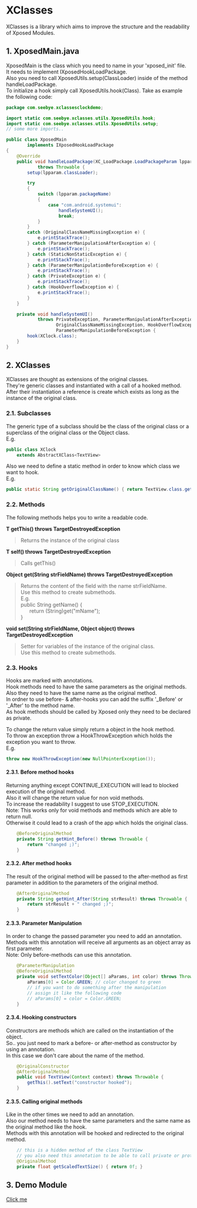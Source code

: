 # XClasses

XClasses is a library which aims to improve the structure and the readability of Xposed Modules.

## 1. XposedMain.java 

XposedMain is the class which you need to name in your 'xposed_init' file.  
It needs to implement IXposedHookLoadPackage.  
Also you need to call XposedUtils.setup(ClassLoader) inside of the method handleLoadPackage.  
To initialize a hook simply call XposedUtils.hook(Class).
Take as example the following code:

```java
package com.seebye.xclassesclockdemo;

import static com.seebye.xclasses.utils.XposedUtils.hook;
import static com.seebye.xclasses.utils.XposedUtils.setup;
// some more imports..

public class XposedMain
        implements IXposedHookLoadPackage
{
    @Override
	public void handleLoadPackage(XC_LoadPackage.LoadPackageParam lpparam)
			throws Throwable {
		setup(lpparam.classLoader);

		try
		{
			switch (lpparam.packageName)
			{
				case "com.android.systemui":
					handleSystemUI();
					break;
			}
		}
		catch (OriginalClassNameMissingException e) {
			e.printStackTrace();
		} catch (ParameterManipulationAfterException e) {
			e.printStackTrace();
		} catch (StaticNonStaticException e) {
			e.printStackTrace();
		} catch (ParameterManipulationBeforeException e) {
			e.printStackTrace();
		} catch (PrivateException e) {
			e.printStackTrace();
		} catch (HookOverflowException e) {
			e.printStackTrace();
		}
	}

	private void handleSystemUI()
			throws PrivateException, ParameterManipulationAfterException, StaticNonStaticException,
				   OriginalClassNameMissingException, HookOverflowException,
				   ParameterManipulationBeforeException {
		hook(XClock.class);
	}
}
```


## 2. XClasses

XClasses are thought as extensions of the original classes.  
They're generic classes and instantiated with a call of a hooked method.  
After their instantiation a reference is create which exists as long as the instance of the original class.  

### 2.1. Subclasses

The generic type of a subclass should be the class of the original class or a superclass of the original class or the Object class.  
E.g.  
```java
public class XClock
    extends AbstractXClass<TextView>
```

Also we need to define a static method in order to know which class we want to hook.  
E.g.  
```java
public static String getOriginalClassName()	{ return TextView.class.getCanonicalName();	}
```

### 2.2. Methods

The following methods helps you to write a readable code.  

**T getThis() throws TargetDestroyedException**
> Returns the instance of the original class 

**T self() throws TargetDestroyedException**
> Calls getThis()

**Object get(String strFieldName) throws TargetDestroyedException**  
> Returns the content of the field with the name strFieldName.  
> Use this method to create submethods.  
> E.g.  
> public String getName() {  
> &nbsp;&nbsp;&nbsp;&nbsp;&nbsp;&nbsp;return (String)get("mName");  
> }  

**void set(String strFieldName, Object object) throws TargetDestroyedException**  
> Setter for variables of the instance of the original class.  
> Use this method to create submethods.

### 2.3. Hooks  

Hooks are marked with annotations.  
Hook methods need to have the same parameters as the original methods.  
Also they need to have the same name as the original method.  
In ordner to use before- & after-hooks you can add the suffix '_Before' or '_After' to the method name.  
As hook methods should be called by Xposed only they need to be declared as private.  

To change the return value simply return a object in the hook method.  
To throw an exception throw a HookThrowException which holds the exception you want to throw.  
E.g.  
```java
throw new HookThrowException(new NullPointerException());
```

#### 2.3.1. Before method hooks  
Returning anything except CONTINUE_EXECUTION will lead to blocked execution of the original method.  
Also it will change the return value for non void methods.  
To increase the readability I suggest to use STOP_EXECUTION.  
Note: This works only for void methods and methods which are able to return null.  
Otherwise it could lead to a crash of the app which holds the original class.
```java
    @BeforeOriginalMethod
    private String getHint_Before() throws Throwable {
    	return "changed ;)";
    }  
```  

#### 2.3.2. After method hooks  
The result of the original method will be passed to the after-method as first parameter in addition to the parameters of the original method.
```java
    @AfterOriginalMethod
    private String getHint_After(String strResult) throws Throwable {
    	return strResult + " changed ;)";
    }
```


#### 2.3.3. Parameter Manipulation  
In order to change the passed parameter you need to add an annotation.  
Methods with this annotation will receive all arguments as an object array as first parameter.  
Note: Only before-methods can use this annotation.  
```java
    @ParameterManipulation
	@BeforeOriginalMethod
	private void setTextColor(Object[] aParams, int color) throws Throwable {
		aParams[0] = Color.GREEN; // color changed to green
        // if you want to do something after the manipulation
        // assign it like the following code
        // aParams[0] = color = Color.GREEN;
	}
```


#### 2.3.4. Hooking constructors  
Constructors are methods which are called on the instantiation of the object.  
So.. you just need to mark a before- or after-method as constructor by using an annotation.  
In this case we don't care about the name of the method.  
```java
    @OriginalConstructor
    @AfterOriginalMethod
    public void TextView(Context context) throws Throwable {
        getThis().setText("constructor hooked");
    }
```

#### 2.3.5. Calling original methods
Like in the other times we need to add an annotation.  
Also our method needs to have the same parameters and the same name as the original method like the hook.  
Methods with this annotation will be hooked and redirected to the original method.
```java
    // this is a hidden method of the class TextView 
    // you also need this annotation to be able to call private or protected methods
    @OriginalMethod
    private float getScaledTextSize() { return 0f; }
```



## 3. Demo Module

[Click me](https://github.com/seebye/XClasses-Demo-Module)